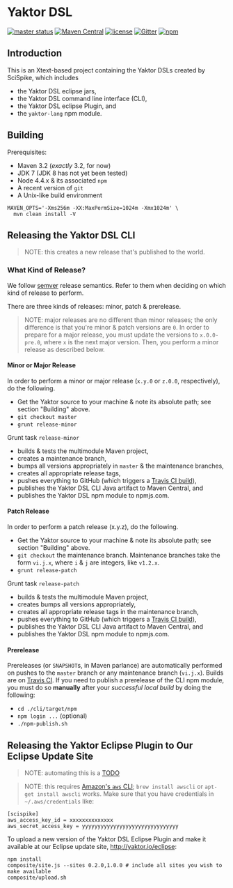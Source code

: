 Yaktor DSL
============
[![master status](https://img.shields.io/travis/SciSpike/yaktor-dsl-xtext/master.svg?maxAge=2592000)]()
[![Maven Central](https://img.shields.io/maven-central/v/io.yaktor/xtext-dsl-cli.svg?maxAge=2592000)]()
[![license](https://img.shields.io/github/license/SciSpike/yaktor-dsl-xtext.svg?maxAge=2592000)]()
[![Gitter](https://img.shields.io/gitter/room/SciSpike/yaktor.svg?maxAge=2592000)]()
[![npm](https://img.shields.io/npm/v/yaktor-lang.svg?maxAge=2592000)]()

## Introduction
This is an Xtext-based project containing the Yaktor DSLs created by SciSpike, which includes
* the Yaktor DSL eclipse jars,
* the Yaktor DSL command line interface (CLI),
* the Yaktor DSL eclipse Plugin, and
* the `yaktor-lang` npm module.

## Building
Prerequisites:
* Maven 3.2 (*exactly* 3.2, for now)
* JDK 7 (JDK 8 has not yet been tested)
* Node 4.4.x & its associated `npm`
* A recent version of `git`
* A Unix-like build environment

```
MAVEN_OPTS='-Xms256m -XX:MaxPermSize=1024m -Xmx1024m' \
  mvn clean install -V
```
## Releasing the Yaktor DSL CLI
> NOTE: this creates a new release that's published to the world.

### What Kind of Release?
We follow [semver](https://www.semver.org) release semantics.  Refer to them when deciding on which kind of release to perform.

There are three kinds of releases: minor, patch & prerelease.
> NOTE: major releases are no different than minor releases; the only difference is that
you're minor & patch versions are `0`.  In order to prepare for a major release, you must
update the versions to `x.0.0-pre.0`, where `x` is the next major version.  Then, you perform a minor release as described below.

#### Minor or Major Release
In order to perform a minor or major release (`x.y.0` or `z.0.0`, respectively), do the following.
* Get the Yaktor source to your machine & note its absolute path; see section "Building" above.
* `git checkout master`
* `grunt release-minor`

Grunt task `release-minor`
* builds & tests the multimodule Maven project,
* creates a maintenance branch,
* bumps all versions appropriately in `master` & the maintenance branches,
* creates all appropriate release tags,
* pushes everything to GitHub (which triggers a [Travis CI build](https://travis-ci.org/SciSpike/yaktor-dsl-xtext/builds)),
* publishes the Yaktor DSL CLI Java artifact to Maven Central, and
* publishes the Yaktor DSL npm module to npmjs.com.

#### Patch Release
In order to perform a patch release (x.y.z), do the following.
* Get the Yaktor source to your machine & note its absolute path; see section "Building" above.
* `git checkout` the maintenance branch.  Maintenance branches take the form `vi.j.x`, where `i` & `j` are integers, like `v1.2.x`.
* `grunt release-patch`

Grunt task `release-patch`
* builds & tests the multimodule Maven project,
* creates bumps all versions appropriately,
* creates all appropriate release tags in the maintenance branch,
* pushes everything to GitHub (which triggers a [Travis CI build](https://travis-ci.org/SciSpike/yaktor-dsl-xtext/builds)),
* publishes the Yaktor DSL CLI Java artifact to Maven Central, and
* publishes the Yaktor DSL npm module to npmjs.com.

#### Prerelease
Prereleases (or `SNAPSHOT`s, in Maven parlance) are automatically performed on pushes to the `master` branch or any maintenance branch (`vi.j.x`).
Builds are on [Travis CI](https://travis-ci.org/SciSpike/yaktor-dsl-xtext/builds).
If you need to publish a prerelease of the CLI npm module, you must do so **manually** after your *successful local build* by doing the following:
* `cd ./cli/target/npm`
* `npm login ...` (optional)
* `./npm-publish.sh`

## Releasing the Yaktor Eclipse Plugin to Our Eclipse Update Site
> NOTE: automating this is a [TODO](https://github.com/SciSpike/yaktor-dsl-xtext/issues/5)

> NOTE: this requires [Amazon's `aws` CLI](http://docs.aws.amazon.com/cli/latest/userguide/installing.html#install-bundle-other-os); `brew install awscli` or `apt-get install awscli` works.
Make sure that you have credentials in `~/.aws/credentials` like:
```
[scispike]
aws_access_key_id = xxxxxxxxxxxxxx
aws_secret_access_key = yyyyyyyyyyyyyyyyyyyyyyyyyyyyyyy
```
To upload a new version of the Yaktor DSL Eclipse Plugin and make it available at our Eclipse update site, http://yaktor.io/eclipse:
```
npm install
composite/site.js --sites 0.2.0,1.0.0 # include all sites you wish to make available
composite/upload.sh
```
